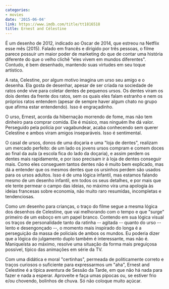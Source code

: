 ```yaml
---
categories:
- movies
date: '2015-06-04'
link: https://www.imdb.com/title/tt1816518
title: Ernest and Célestine
---
```


É um desenho de 2012, indicado ao Oscar de 2014, que estreou na Netflix esse mês (2015). Falado em francês e dirigido por três pessoas, o filme parece possuir um maior poder de marketing do que de contar uma história diferente do que o velho clichê "eles vivem em mundos diferentes". Contudo, é bem desenhado, mantendo suas virtudes em seu toque artístico.

A rata, Celestine, por algum motivo imagina um urso seu amigo e o desenha. Ela gosta de desenhar, apesar de ser criada na sociedade de ratos onde vive para coletar dentes de pequenos ursos. Os dentes viram os dois dentes da frente dos ratos, sem os quais eles falam estranho e nem os próprios ratos entendem (apesar de sempre haver algum chato no grupo que afirma estar entendendo). Isso é engraçadinho.

O urso, Ernest, acorda da hibernação morrendo de fome, mas não tem dinheiro para comprar comida. Ele é músico, mas ninguém lhe dá valor. Perseguido pela polícia por vagabundear, acaba conhecendo sem querer Celestine e ambos viram amigos inseparáveis. Isso é sentimental.

O casal de ursos, donos de uma doçaria e uma "loja de dentes", realizam um mercado perfeito: de um lado os jovens ursos compram e comem doces ao final da aula (a escola fica do lado da doçaria), e assim perdem os dentes mais rapidamente, e por isso precisam ir à loja de dentes conseguir mais. Como eles conseguem tantos dentes não é muito bem explicado, mas dá a entender que os mesmos dentes que os ursinhos perdem são usados para os ursos adultos. Isso é de uma lógica infantil, mas estamos falando mesmo de um desenho infantil, em todos os seus detalhes, e por mais que ele tente permear o campo das ideias, no máximo vira uma apologia às ideias francesas sobre economia, não muito raro resumidas, incompletas e tendenciosas.

Como um desenho para crianças, o traço do filme segue a mesma lógica dos desenhos de Celestine, que vai melhorando com o tempo e que "surge" primeiro de um esboço em um papel branco. Contendo em sua lógica visual os traços de personalidade tanto da ratinha -- agitada -- quanto do urso -- lento e desengonçado --, o momento mais inspirado do longa é a perseguição da massa de policiais de ambos os mundos. Eu poderia dizer que a lógica do julgamento duplo também é interessante, mas não é. Maniqueísta ao máximo, resolve uma situação da forma mais preguiçosa possível, típico das animações em série da TV.

Com uma didática e moral "certinhas", permeada de politicamente correto e traços curiosos o suficiente para expressarmos um "aha", Ernest and Celestine é a típica aventura de Sessão da Tarde, em que não há nada para fazer e nada a esperar. Aproveite e faça umas pipocas ou, se estiver frio e/ou chovendo, bolinhos de chuva. Só não coloque muito açúcar.